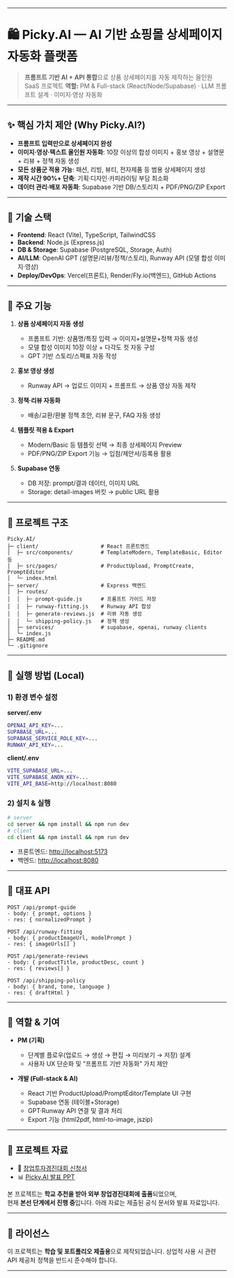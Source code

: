 
---

# 🛍️ Picky.AI — AI 기반 쇼핑몰 상세페이지 자동화 플랫폼

> **프롬프트 기반 AI + API 통합**으로 상품 상세페이지를 자동 제작하는 올인원 SaaS 프로젝트
> **역할:** PM & Full-stack (React/Node/Supabase) · LLM 프롬프트 설계 · 이미지·영상 자동화

---

## ✨ 핵심 가치 제안 (Why Picky.AI?)

* **프롬프트 입력만으로 상세페이지 완성**
* **이미지·영상·텍스트 올인원 자동화**: 10장 이상의 합성 이미지 + 홍보 영상 + 설명문 + 리뷰 + 정책 자동 생성
* **모든 상품군 적용 가능**: 패션, 리빙, 뷰티, 전자제품 등 범용 상세페이지 생성
* **제작 시간 90%+ 단축**: 기획·디자인·카피라이팅 부담 최소화
* **데이터 관리·배포 자동화**: Supabase 기반 DB/스토리지 + PDF/PNG/ZIP Export

---

## 🔧 기술 스택

* **Frontend**: React (Vite), TypeScript, TailwindCSS
* **Backend**: Node.js (Express.js)
* **DB & Storage**: Supabase (PostgreSQL, Storage, Auth)
* **AI/LLM**: OpenAI GPT (설명문/리뷰/정책/스토리), Runway API (모델 합성 이미지·영상)
* **Deploy/DevOps**: Vercel(프론트), Render/Fly.io(백엔드), GitHub Actions

---

## 🧩 주요 기능

1. **상품 상세페이지 자동 생성**

   * 프롬프트 기반: 상품명/특징 입력 → 이미지+설명문+정책 자동 생성
   * 모델 합성 이미지 10장 이상 + 다각도 컷 자동 구성
   * GPT 기반 스토리/스펙표 자동 작성

2. **홍보 영상 생성**

   * Runway API → 업로드 이미지 + 프롬프트 → 상품 영상 자동 제작

3. **정책·리뷰 자동화**

   * 배송/교환/환불 정책 초안, 리뷰 문구, FAQ 자동 생성

4. **템플릿 적용 & Export**

   * Modern/Basic 등 템플릿 선택 → 최종 상세페이지 Preview
   * PDF/PNG/ZIP Export 기능 → 입점/제안서/등록용 활용

5. **Supabase 연동**

   * DB 저장: prompt/결과 데이터, 이미지 URL
   * Storage: detail-images 버킷 → public URL 활용

---

## 📂 프로젝트 구조

```
Picky.AI/
├─ client/                    # React 프론트엔드
│  ├─ src/components/         # TemplateModern, TemplateBasic, Editor 등
│  ├─ src/pages/              # ProductUpload, PromptCreate, PromptEditor
│  └─ index.html
├─ server/                    # Express 백엔드
│  ├─ routes/
│  │  ├─ prompt-guide.js      # 프롬프트 가이드 저장
│  │  ├─ runway-fitting.js    # Runway API 합성
│  │  ├─ generate-reviews.js  # 리뷰 자동 생성
│  │  └─ shipping-policy.js   # 정책 생성
│  ├─ services/               # supabase, openai, runway clients
│  └─ index.js
├─ README.md
└─ .gitignore
```

---

## 🚀 실행 방법 (Local)

### 1) 환경 변수 설정

**server/.env**

```bash
OPENAI_API_KEY=...
SUPABASE_URL=...
SUPABASE_SERVICE_ROLE_KEY=...
RUNWAY_API_KEY=...
```

**client/.env**

```bash
VITE_SUPABASE_URL=...
VITE_SUPABASE_ANON_KEY=...
VITE_API_BASE=http://localhost:8080
```

### 2) 설치 & 실행

```bash
# server
cd server && npm install && npm run dev
# client
cd client && npm install && npm run dev
```

* 프론트엔드: [http://localhost:5173](http://localhost:5173)
* 백엔드: [http://localhost:8080](http://localhost:8080)

---

## 🔌 대표 API

```http
POST /api/prompt-guide
- body: { prompt, options }
- res: { normalizedPrompt }

POST /api/runway-fitting
- body: { productImageUrl, modelPrompt }
- res: { imageUrls[] }

POST /api/generate-reviews
- body: { productTitle, productDesc, count }
- res: { reviews[] }

POST /api/shipping-policy
- body: { brand, tone, language }
- res: { draftHtml }
```

---

## 🧭 역할 & 기여

* **PM (기획)**

  * 단계별 플로우(업로드 → 생성 → 편집 → 미리보기 → 저장) 설계
  * 사용자 UX 단순화 및 “프롬프트 기반 자동화” 가치 제안

* **개발 (Full-stack & AI)**

  * React 기반 ProductUpload/PromptEditor/Template UI 구현
  * Supabase 연동 (테이블+Storage)
  * GPT·Runway API 연결 및 결과 처리
  * Export 기능 (html2pdf, html-to-image, jszip)

---

## 📑 프로젝트 자료

* 📄 [창업투자경진대회 신청서](./창업투자경진대회%20신청서.pdf)
* 📊 [Picky.AI 발표 PPT](./Picky.AI_PPT.pdf)

본 프로젝트는 **학교 추천을 받아 외부 창업경진대회에 출품**되었으며,  
현재 **본선 단계에서 진행 중**입니다. 아래 자료는 제출된 공식 문서와 발표 자료입니다.

---

## 📄 라이선스

이 프로젝트는 **학습 및 포트폴리오 제출용**으로 제작되었습니다.
상업적 사용 시 관련 API 제공처 정책을 반드시 준수해야 합니다.

---

